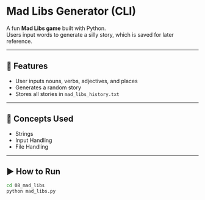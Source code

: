 # Mad Libs Generator (CLI)

A fun **Mad Libs game** built with Python.  
Users input words to generate a silly story, which is saved for later reference.

---

## 🔑 Features
- User inputs nouns, verbs, adjectives, and places
- Generates a random story
- Stores all stories in `mad_libs_history.txt`

---

## 🧠 Concepts Used
- Strings
- Input Handling
- File Handling

---

## ▶️ How to Run
```bash
cd 08_mad_libs
python mad_libs.py
